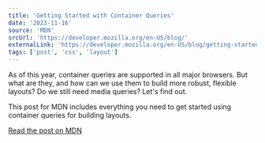 ```yaml
---
title: 'Getting Started with Container Queries'
date: '2023-11-16'
source: 'MDN'
srcUrl: 'https://developer.mozilla.org/en-US/blog/'
externalLink: 'https://developer.mozilla.org/en-US/blog/getting-started-with-css-container-queries/'
tags: ['post', 'css', 'layout']
---
```


As of this year, container queries are supported in all major browsers. But what are they, and how can we use them to build more robust, flexible layouts? Do we still need media queries? Let's find out.

This post for MDN includes everything you need to get started using container queries for building layouts.

[Read the post on MDN](https://developer.mozilla.org/en-US/blog/getting-started-with-css-container-queries/)
